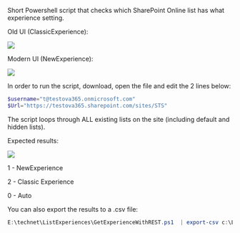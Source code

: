 Short Powershell script that checks which SharePoint Online list has what experience setting.

 

Old UI (ClassicExperience):

<img src="../Verify which lists have the new UI using Powershell and REST/images/Capture471.PNG">

Modern UI (NewExperience):

<img src="../Verify which lists have the new UI using Powershell and REST/images/Capture472.PNG">

In order to run the script, download, open the file and edit the 2 lines below:

 

```PowerShell
$username="t@testova365.onmicrosoft.com" 
$Url="https://testova365.sharepoint.com/sites/STS"
```
The script loops through ALL existing lists on the site (including default and hidden lists). 


Expected results:

<img src="../Verify which lists have the new UI using Powershell and REST/images/Capture473.PNG">

 1 - NewExperience

2 - Classic Experience

0 - Auto

 

You can also export the results to a .csv file:

 

```PowerShell
E:\technet\ListExperiences\GetExperienceWithREST.ps1  | export-csv c:\ListExperiences.csv
 ```
